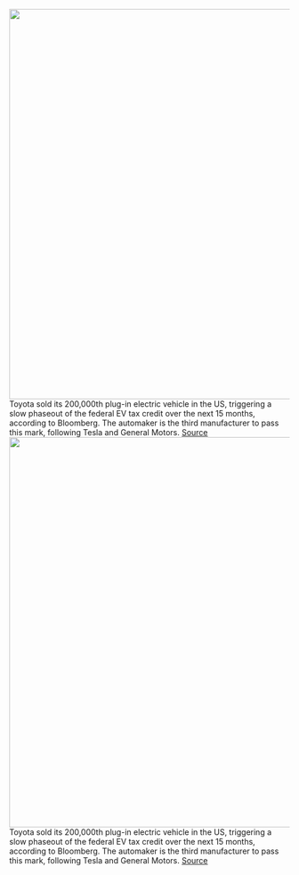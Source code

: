 <img src='https://cdn.vox-cdn.com/thumbor/d7RJYyB4Tq9J21q2eoqO5W8ofA0=/0x0:2040x1533/1200x800/filters:focal(857x604:1183x930)/cdn.vox-cdn.com/uploads/chorus_image/image/71051373/abassett_220414_5256_0001.0.jpg' width='700px' /><br/>
Toyota sold its 200,000th plug-in electric vehicle in the US, triggering a slow phaseout of the federal EV tax credit over the next 15 months, according to Bloomberg. The automaker is the third manufacturer to pass this mark, following Tesla and General Motors.
<a href='https://www.theverge.com/2022/7/6/23196712/toyota-ev-tax-credit-phaseout-cap'> Source <a/><img src='https://cdn.vox-cdn.com/thumbor/d7RJYyB4Tq9J21q2eoqO5W8ofA0=/0x0:2040x1533/1200x800/filters:focal(857x604:1183x930)/cdn.vox-cdn.com/uploads/chorus_image/image/71051373/abassett_220414_5256_0001.0.jpg' width='700px' /><br/>
Toyota sold its 200,000th plug-in electric vehicle in the US, triggering a slow phaseout of the federal EV tax credit over the next 15 months, according to Bloomberg. The automaker is the third manufacturer to pass this mark, following Tesla and General Motors.
<a href='https://www.theverge.com/2022/7/6/23196712/toyota-ev-tax-credit-phaseout-cap'> Source <a/>